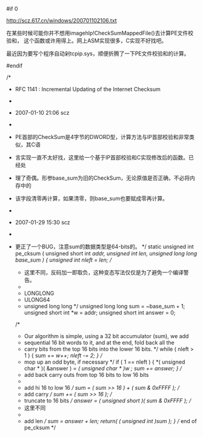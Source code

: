#if 0

http://scz.617.cn/windows/200701102106.txt

在某些时候可能你并不想用imagehlp!CheckSumMappedFile()去计算PE文件校验和，
这个函数或许用得上。网上ASM实现很多，C实现不好找吧。

最近因为要写个程序自动剁tcpip.sys，顺便折腾了一下PE文件校验和的计算。

#endif

/*
 * RFC 1141 : Incremental Updating of the Internet Checksum
 *
 * 2007-01-10 21:06 scz
 *
 * PE首部的CheckSum是4字节的DWORD型，计算方法与IP首部校验和非常类似，其C语
 * 言实现一直不太好找，这里给一个基于IP首部校验和C实现修改后的函数。已经处
 * 理了奇偶。形参base_sum为旧的CheckSum，无论原值是否正确，不必将内存中的
 * 该字段清零再计算，如果清零，则base_sum也要赋成零再计算。
 *
 * 2007-01-29 15:30 scz
 *
 * 更正了一个BUG，注意sum的数据类型是64-bits的。
 */
static unsigned int pe_cksum
(
    unsigned short int *addr,
    unsigned int        len,
    unsigned long long  base_sum
)
{
    unsigned int        nleft   = len;
    /*
     * 这里不同，反码加一即取负，这种变态写法仅仅是为了避免一个编译警告。
     *
     * LONGLONG
     * ULONG64
     * unsigned long long
     */
    unsigned long long  sum     = ~base_sum + 1;
    unsigned short int *w       = addr;
    unsigned short int  answer  = 0;

    /*
     * Our algorithm is simple, using a 32 bit accumulator (sum), we add
     * sequential 16 bit words to it, and at the end, fold back all the
     * carry bits from the top 16 bits into the lower 16 bits.
     */
    while ( nleft > 1 )
    {
        sum    += *w++;
        nleft  -= 2;
    }
    /*
     * mop up an odd byte, if necessary
     */
    if ( 1 == nleft )
    {
        *( unsigned char * )( &answer )     = *( unsigned char * )w ;
        sum                                += answer;
    }
    /*
     * add back carry outs from top 16 bits to low 16 bits
     *
     * add hi 16 to low 16
     */
    sum     = ( sum >> 16 ) + ( sum & 0xFFFF );
    /*
     * add carry
     */
    sum    += ( sum >> 16 );
    /*
     * truncate to 16 bits
     */
    answer  = ( unsigned short )( sum & 0xFFFF );
    /*
     * 这里不同
     *
     * add len
     */
    sum     = answer + len;
    return( ( unsigned int )sum );
}  /* end of pe_cksum */
